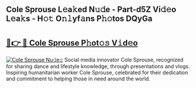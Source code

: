 ## Cole Sprouse L𝚎a𝚔ed N𝚞𝚍e - Part-d5Z Vi𝚍𝚎o L𝚎a𝚔s - H𝚘𝚝 O𝚗𝚕yf𝚊ns P𝚑𝚘tos DQyGa

# <h2><a href="http://kf5w9v.oniu.top/?m=Cole+Sprouse">🔗👉 🔴 Cole Sprouse P𝚑ot𝚘𝚜 V𝚒d𝚎o</a></h2>

[![Cole Sprouse Nu𝚍e𝚜](https://i.imgur.com/0qMVB7G.gif)](http://kf5w9v.oniu.top/?m=Cole+Sprouse)
Social media innovator Cole Sprouse, recognized for sharing dance and lifestyle knowledge, through presentations and vlogs. Inspiring humanitarian worker Cole Sprouse, celebrated for their dedication and commitment to helping those in need around the world.  

